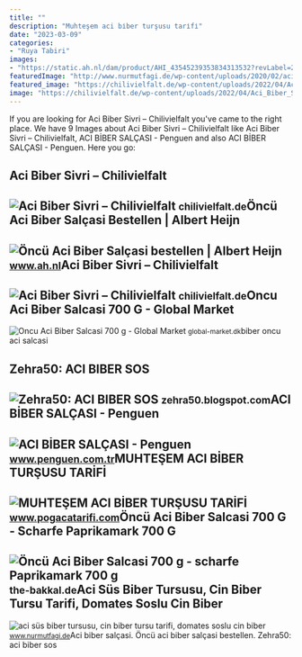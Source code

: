 ```yaml
---
title: ""
description: "Muhteşem aci bi̇ber turşusu tari̇fi̇"
date: "2023-03-09"
categories:
- "Ruya Tabiri"
images:
- "https://static.ah.nl/dam/product/AHI_43545239353834313532?revLabel=2&amp;rendition=800x800_JPG_Q90&amp;fileType=binary"
featuredImage: "http://www.nurmutfagi.de/wp-content/uploads/2020/02/aci-süs-biber-tursusu-cin-biber-tursu-tarifi-domates-soslu-cin-biber-tursu-tarifi-24.jpg"
featured_image: "https://chilivielfalt.de/wp-content/uploads/2022/04/Aci_Biber_Sivri_5-scaled.jpg"
image: "https://chilivielfalt.de/wp-content/uploads/2022/04/Aci_Biber_Sivri_5-scaled.jpg"
---
```


If you are looking for Aci Biber Sivri – Chilivielfalt you've came to the right place. We have 9 Images about Aci Biber Sivri – Chilivielfalt like Aci Biber Sivri – Chilivielfalt, ACI BİBER SALÇASI - Penguen and also ACI BİBER SALÇASI - Penguen. Here you go:

Aci Biber Sivri – Chilivielfalt
-------------------------------

 ![Aci Biber Sivri – Chilivielfalt](https://chilivielfalt.de/wp-content/uploads/2022/04/Aci_Biber_Sivri_2-scaled.jpg) <small>chilivielfalt.de</small>Öncü Aci Biber Salçasi Bestellen | Albert Heijn
-----------------------------------------------

 ![Öncü Aci Biber Salçasi bestellen | Albert Heijn](https://static.ah.nl/dam/product/AHI_43545239353834313532?revLabel=2&rendition=800x800_JPG_Q90&fileType=binary) <small>www.ah.nl</small>Aci Biber Sivri – Chilivielfalt
-------------------------------

 ![Aci Biber Sivri – Chilivielfalt](https://chilivielfalt.de/wp-content/uploads/2022/04/Aci_Biber_Sivri_5-scaled.jpg) <small>chilivielfalt.de</small>Oncu Aci Biber Salcasi 700 G - Global Market
--------------------------------------------

 ![Oncu Aci Biber Salcasi 700 g - Global Market](https://global-market.dk/wp-content/uploads/2021/02/Oncu-Aci-Biber-Salcasi-700-g.jpg) <small>global-market.dk</small>biber oncu aci salcasi

Zehra50: ACI BIBER SOS
----------------------

 ![Zehra50: ACI BIBER SOS](http://bp0.blogger.com/_pepIKr5MLLU/RmqeGkBasCI/AAAAAAAAAGs/a-FKstLYb7g/w1200-h630-p-k-no-nu/DSCN2074.JPG) <small>zehra50.blogspot.com</small>ACI BİBER SALÇASI - Penguen
---------------------------

 ![ACI BİBER SALÇASI - Penguen](https://www.penguen.com.tr/wp-content/uploads/2021/04/Aci-Biber-Salcasi-360.png) <small>www.penguen.com.tr</small>MUHTEŞEM ACI BİBER TURŞUSU TARİFİ
---------------------------------

 ![MUHTEŞEM ACI BİBER TURŞUSU TARİFİ](https://www.pogacatarifi.com/wp-content/uploads/2022/09/MUHTESEM-ACI-BIBER-TURSUSU-TARIFI-1024x576.png) <small>www.pogacatarifi.com</small>Öncü Aci Biber Salcasi 700 G - Scharfe Paprikamark 700 G
--------------------------------------------------------

 ![Öncü Aci Biber Salcasi 700 g - scharfe Paprikamark 700 g](https://the-bakkal.de/1112-large_default/oncu-aci-biber-salcasi-700-g-scharfe-paprikamark-700-g.jpg) <small>the-bakkal.de</small>Aci Süs Biber Tursusu, Cin Biber Tursu Tarifi, Domates Soslu Cin Biber
----------------------------------------------------------------------

 ![aci süs biber tursusu, cin biber tursu tarifi, domates soslu cin biber](http://www.nurmutfagi.de/wp-content/uploads/2020/02/aci-süs-biber-tursusu-cin-biber-tursu-tarifi-domates-soslu-cin-biber-tursu-tarifi-24.jpg) <small>www.nurmutfagi.de</small>Aci bi̇ber salçasi. Öncü aci biber salçasi bestellen. Zehra50: aci biber sos
